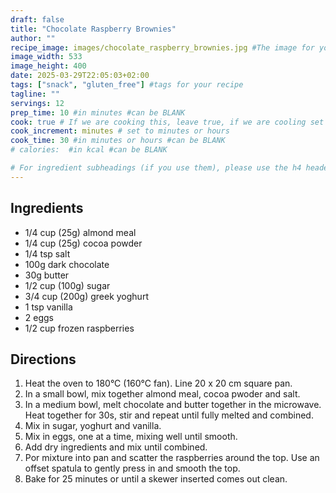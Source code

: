 ```yaml
---
draft: false
title: "Chocolate Raspberry Brownies"
author: ""
recipe_image: images/chocolate_raspberry_brownies.jpg #The image for your recipe
image_width: 533
image_height: 400
date: 2025-03-29T22:05:03+02:00
tags: ["snack", "gluten_free"] #tags for your recipe
tagline: ""
servings: 12
prep_time: 10 #in minutes #can be BLANK
cook: true # If we are cooking this, leave true, if we are cooling set to false
cook_increment: minutes # set to minutes or hours
cook_time: 30 #in minutes or hours #can be BLANK
# calories:  #in kcal #can be BLANK

# For ingredient subheadings (if you use them), please use the h4 header.  For print view I have those elements targeted
---
```



## Ingredients

- 1/4 cup (25g) almond meal
- 1/4 cup (25g) cocoa powder
- 1/4 tsp salt
- 100g dark chocolate
- 30g butter
- 1/2 cup (100g) sugar
- 3/4 cup (200g) greek yoghurt
- 1 tsp vanilla
- 2 eggs
- 1/2 cup frozen raspberries

## Directions

1. Heat the oven to 180°C (160°C fan). Line 20 x 20 cm square pan.
2. In a small bowl, mix together almond meal, cocoa pwoder and salt.
3. In a medium bowl, melt chocolate and butter together in the microwave.  Heat together for 30s, stir and repeat until fully melted and combined.
4. Mix in sugar, yoghurt and vanilla.
5. Mix in eggs, one at a time, mixing well until smooth.
6. Add dry ingredients and mix until combined.
7. Por mixture into pan and scatter the raspberries around the top. Use an offset spatula to gently press in and smooth the top.
8. Bake for 25 minutes or until a skewer inserted comes out clean.
